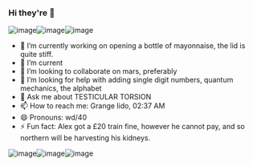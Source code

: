 ### Hi they're 👋

![image](https://user-images.githubusercontent.com/65313106/193830109-7351c882-6638-42c6-bee4-fdf057bda69d.png)![image](https://user-images.githubusercontent.com/65313106/193830121-9f27010b-83f3-4a67-aba5-1504dad256fb.png)![image](https://user-images.githubusercontent.com/65313106/193830129-f6c14278-5c8e-4398-a76c-9875d7d91ab6.png)





- 🔭 I’m currently working on opening a bottle of mayonnaise, the lid is quite stiff.
- 🌱 I’m current
- 👯 I’m looking to collaborate on mars, preferably
- 🤔 I’m looking for help with adding single digit numbers, quantum mechanics, the alphabet
- 💬 Ask me about TESTICULAR TORSION
- 📫 How to reach me: Grange lido, 02:37 AM
- 😄 Pronouns: wd/40
- ⚡ Fun fact: Alex got a £20 train fine, however he cannot pay, and so northern will be harvesting his kidneys.

![image](https://user-images.githubusercontent.com/65313106/193830012-738a351c-c326-41de-a804-2c8677b3bd3d.png)![image](https://user-images.githubusercontent.com/65313106/193830068-70445e1c-9246-44dc-bd02-81b63c2c258c.png)![image](https://user-images.githubusercontent.com/65313106/193830075-9a8f1ba3-400e-4b86-aaba-46e284746019.png)


